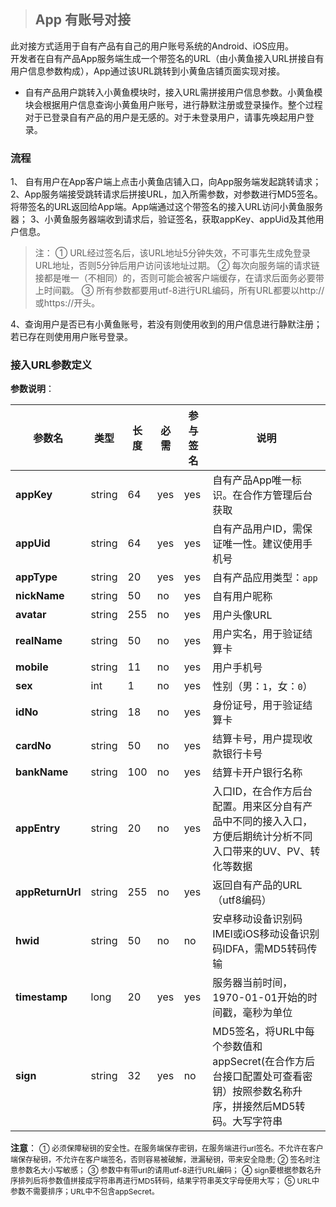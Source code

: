 >## App 有账号对接

此对接方式适用于自有产品有自己的用户账号系统的Android、iOS应用。  
开发者在自有产品App服务端生成一个带签名的URL（由小黄鱼接入URL拼接自有用户信息参数构成），App通过该URL跳转到小黄鱼店铺页面实现对接。

* 自有产品用户跳转入小黄鱼模块时，接入URL需拼接用户信息参数。小黄鱼模块会根据用户信息查询小黄鱼用户账号，进行静默注册或登录操作。整个过程对于已登录自有产品的用户是无感的。对于未登录用户，请事先唤起用户登录。

### 流程  
1、 自有用户在App客户端上点击小黄鱼店铺入口，向App服务端发起跳转请求；  
2、App服务端接受跳转请求后拼接URL，加入所需参数，对参数进行MD5签名。将带签名的URL返回给App端。App端通过这个带签名的接入URL访问小黄鱼服务器；
3、小黄鱼服务器端收到请求后，验证签名，获取appKey、appUid及其他用户信息。
>注：
>① URL经过签名后，该URL地址5分钟失效，不可事先生成免登录URL地址，否则5分钟后用户访问该地址过期。
>② 每次向服务端的请求链接都是唯一（不相同）的，否则可能会被客户端缓存，在请求后面务必要带上时间戳。
>③ 所有参数都要用utf-8进行URL编码，所有URL都要以http://或https://开头。

4、查询用户是否已有小黄鱼账号，若没有则使用收到的用户信息进行静默注册；若已存在则使用用户账号登录。

### 接入URL参数定义

**参数说明**： 

|参数名|类型|长度|必需|参与签名|说明|
|----|----|----|----|----|----|
|**appKey**|string|64|yes|yes|自有产品App唯一标识。在合作方管理后台获取|
|**appUid**|string|64|yes|yes|自有产品用户ID，需保证唯一性。建议使用手机号|
|**appType**|string|20|yes|yes|自有产品应用类型：`app`|
|**nickName**|string|50|no|yes|自有用户昵称|
|**avatar**|string|255|no|yes|用户头像URL|
|**realName**|string|50|no|yes|用户实名，用于验证结算卡|
|**mobile**|string|11|no|yes|用户手机号|
|**sex**|int|1|no|yes|性别（男：`1`，女：`0`）
|**idNo**|string|18|no|yes|身份证号，用于验证结算卡|
|**cardNo**|string|50|no|yes|结算卡号，用户提现收款银行卡号|
|**bankName**|string|100|no|yes|结算卡开户银行名称|
|**appEntry**|string|20|no|yes|入口ID，在合作方后台配置。用来区分自有产品中不同的接入入口，方便后期统计分析不同入口带来的UV、PV、转化等数据|
|**appReturnUrl**|string|255|no|yes|返回自有产品的URL（utf8编码）|
|**hwid**|string|50|no|no|安卓移动设备识别码IMEI或iOS移动设备识别码IDFA，需MD5转码传输|
|**timestamp**|long|20|yes|yes|服务器当前时间，1970-01-01开始的时间戳，毫秒为单位|
|**sign**|string|32|yes|no|MD5签名，将URL中每个参数值和appSecret(在合作方后台接口配置处可查看密钥）按照参数名称升序，拼接然后MD5转码。大写字符串|

**注意**：
<span style="font-size:9pt">① 必须保障秘钥的安全性。在服务端保存密钥，在服务端进行url签名。不允许在客户端保存秘钥，不允许在客户端签名，否则容易被破解，泄漏秘钥，带来安全隐患;</span>
<span style="font-size:9pt">② 签名时注意参数名大小写敏感；</span>
<span style="font-size:9pt">③ 参数中有带url的请用utf-8进行URL编码；</span>
<span style="font-size:9pt">④ sign要根据参数名升序排列后将参数值拼接成字符串再进行MD5转码，结果字符串英文字母使用大写；</span>
<span style="font-size:9pt">⑤ URL中参数不需要排序；URL中不包含appSecret。</span>